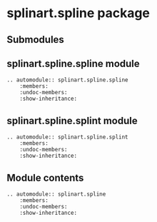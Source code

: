 # splinart.spline package

## Submodules

## splinart.spline.spline module

```{eval-rst}
.. automodule:: splinart.spline.spline
    :members:
    :undoc-members:
    :show-inheritance:
```

## splinart.spline.splint module

```{eval-rst}
.. automodule:: splinart.spline.splint
    :members:
    :undoc-members:
    :show-inheritance:

```

## Module contents

```{eval-rst}
.. automodule:: splinart.spline
    :members:
    :undoc-members:
    :show-inheritance:
```
